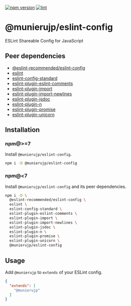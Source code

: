 [![npm version](https://badge.fury.io/js/%40munierujp%2Feslint-config.svg)](https://badge.fury.io/js/%40munierujp%2Feslint-config)
[![lint](https://github.com/munierujp/eslint-config/actions/workflows/lint.yml/badge.svg)](https://github.com/munierujp/eslint-config/actions/workflows/lint.yml)

# @munierujp/eslint-config

ESLint Shareable Config for JavaScript

## Peer dependencies

- [@eslint-recommended/eslint-config](https://www.npmjs.com/package/@eslint-recommended/eslint-config)
- [eslint](https://www.npmjs.com/package/eslint)
- [eslint-config-standard](https://www.npmjs.com/package/eslint-config-standard)
- [eslint-plugin-eslint-comments](https://www.npmjs.com/package/eslint-plugin-eslint-comments)
- [eslint-plugin-import](https://www.npmjs.com/package/eslint-plugin-import)
- [eslint-plugin-import-newlines](https://www.npmjs.com/package/eslint-plugin-impor-newlines)
- [eslint-plugin-jsdoc](https://www.npmjs.com/package/eslint-plugin-jsdoc)
- [eslint-plugin-n](https://www.npmjs.com/package/eslint-plugin-n)
- [eslint-plugin-promise](https://www.npmjs.com/package/eslint-plugin-promise)
- [eslint-plugin-unicorn](https://www.npmjs.com/package/eslint-plugin-unicorn)

## Installation

### npm@>=7

Install `@munierujp/eslint-config`.

```sh
npm i -D @munierujp/eslint-config
```

### npm@<7

Install `@munierujp/eslint-config` and its peer dependencies.

```sh
npm i -D \
  @eslint-recommended/eslint-config \
  eslint \
  eslint-config-standard \
  eslint-plugin-eslint-comments \
  eslint-plugin-import \
  eslint-plugin-import-newlines \
  eslint-plugin-jsdoc \
  eslint-plugin-n \
  eslint-plugin-promise \
  eslint-plugin-unicorn \
  @munierujp/eslint-config
```

## Usage

Add `@munierujp` to `extends` of your ESLint config.

```json
{
  "extends": [
    "@munierujp"
  ]
}
```
